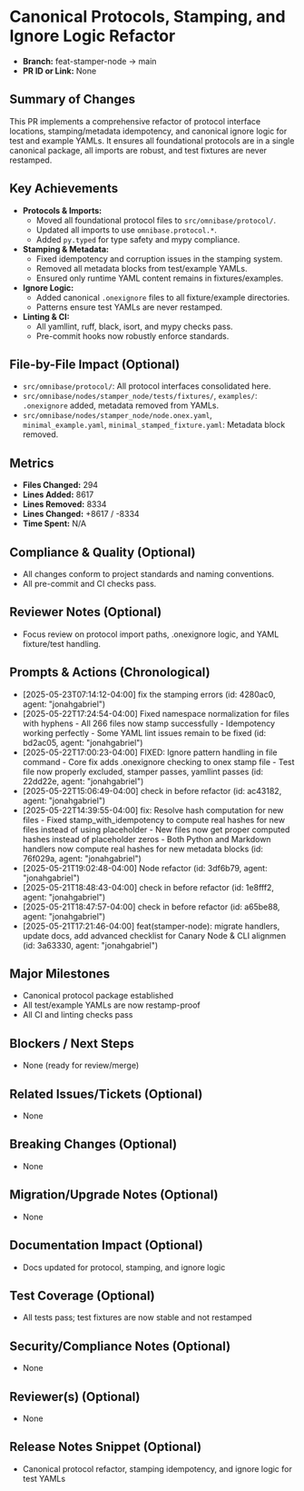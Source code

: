 <!-- === OmniNode:Metadata ===
author: OmniNode Team
copyright: OmniNode.ai
created_at: '2025-05-28T12:40:26.112925'
description: Stamped by ONEX
entrypoint: python://pr_description_2025_05_23_pr19.md
hash: a47e6a6fb64dea05c9889e9d5f94ce49b2af098cb578ce5a2fd72eafdf4b4ed0
last_modified_at: '2025-05-29T11:50:14.768973+00:00'
lifecycle: active
meta_type: tool
metadata_version: 0.1.0
name: pr_description_2025_05_23_pr19.md
namespace: omnibase.pr_description_2025_05_23_pr19
owner: OmniNode Team
protocol_version: 0.1.0
runtime_language_hint: python>=3.11
schema_version: 0.1.0
state_contract: state_contract://default
tools: null
uuid: dba8b3da-438e-4634-bde1-a051d01b66ad
version: 1.0.0

<!-- === /OmniNode:Metadata === -->


# Canonical Protocols, Stamping, and Ignore Logic Refactor

- **Branch:** feat-stamper-node → main
- **PR ID or Link:** None

## Summary of Changes
This PR implements a comprehensive refactor of protocol interface locations, stamping/metadata idempotency, and canonical ignore logic for test and example YAMLs. It ensures all foundational protocols are in a single canonical package, all imports are robust, and test fixtures are never restamped.

## Key Achievements
- **Protocols & Imports:**
  - Moved all foundational protocol files to `src/omnibase/protocol/`.
  - Updated all imports to use `omnibase.protocol.*`.
  - Added `py.typed` for type safety and mypy compliance.
- **Stamping & Metadata:**
  - Fixed idempotency and corruption issues in the stamping system.
  - Removed all metadata blocks from test/example YAMLs.
  - Ensured only runtime YAML content remains in fixtures/examples.
- **Ignore Logic:**
  - Added canonical `.onexignore` files to all fixture/example directories.
  - Patterns ensure test YAMLs are never restamped.
- **Linting & CI:**
  - All yamllint, ruff, black, isort, and mypy checks pass.
  - Pre-commit hooks now robustly enforce standards.

## File-by-File Impact (Optional)
- `src/omnibase/protocol/`: All protocol interfaces consolidated here.
- `src/omnibase/nodes/stamper_node/tests/fixtures/`, `examples/`: `.onexignore` added, metadata removed from YAMLs.
- `src/omnibase/nodes/stamper_node/node.onex.yaml`, `minimal_example.yaml`, `minimal_stamped_fixture.yaml`: Metadata block removed.

## Metrics
- **Files Changed:** 294
- **Lines Added:** 8617
- **Lines Removed:** 8334
- **Lines Changed:** +8617 / -8334
- **Time Spent:** N/A

## Compliance & Quality (Optional)
- All changes conform to project standards and naming conventions.
- All pre-commit and CI checks pass.

## Reviewer Notes (Optional)
- Focus review on protocol import paths, .onexignore logic, and YAML fixture/test handling.

## Prompts & Actions (Chronological)
- [2025-05-23T07:14:12-04:00] fix the stamping errors (id: 4280ac0, agent: "jonahgabriel")
- [2025-05-22T17:24:54-04:00] Fixed namespace normalization for files with hyphens - All 266 files now stamp successfully - Idempotency working perfectly - Some YAML lint issues remain to be fixed (id: bd2ac05, agent: "jonahgabriel")
- [2025-05-22T17:00:23-04:00] FIXED: Ignore pattern handling in file command - Core fix adds .onexignore checking to onex stamp file - Test file now properly excluded, stamper passes, yamllint passes (id: 22dd22e, agent: "jonahgabriel")
- [2025-05-22T15:06:49-04:00] check in before refactor (id: ac43182, agent: "jonahgabriel")
- [2025-05-22T14:39:55-04:00] fix: Resolve hash computation for new files - Fixed stamp_with_idempotency to compute real hashes for new files instead of using placeholder - New files now get proper computed hashes instead of placeholder zeros - Both Python and Markdown handlers now compute real hashes for new metadata blocks (id: 76f029a, agent: "jonahgabriel")
- [2025-05-21T19:02:48-04:00] Node refactor (id: 3df6b79, agent: "jonahgabriel")
- [2025-05-21T18:48:43-04:00] check in before refactor (id: 1e8fff2, agent: "jonahgabriel")
- [2025-05-21T18:47:57-04:00] check in before refactor (id: a65be88, agent: "jonahgabriel")
- [2025-05-21T17:21:46-04:00] feat(stamper-node): migrate handlers, update docs, add advanced checklist for Canary Node & CLI alignmen (id: 3a63330, agent: "jonahgabriel")

## Major Milestones
- Canonical protocol package established
- All test/example YAMLs are now restamp-proof
- All CI and linting checks pass

## Blockers / Next Steps
- None (ready for review/merge)

## Related Issues/Tickets (Optional)
- None

## Breaking Changes (Optional)
- None

## Migration/Upgrade Notes (Optional)
- None

## Documentation Impact (Optional)
- Docs updated for protocol, stamping, and ignore logic

## Test Coverage (Optional)
- All tests pass; test fixtures are now stable and not restamped

## Security/Compliance Notes (Optional)
- None

## Reviewer(s) (Optional)
- None

## Release Notes Snippet (Optional)
- Canonical protocol refactor, stamping idempotency, and ignore logic for test YAMLs
